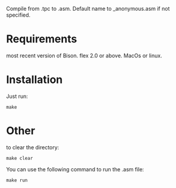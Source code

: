 Compile from .tpc to .asm. Default name to _anonymous.asm if not specified.

# Requirements

most recent version of Bison.
flex 2.0 or above.
MacOs or linux.

# Installation

Just run:

    make
    
# Other

to clear the directory:

    make clear

You can use the following command to run the .asm file:

    make run
